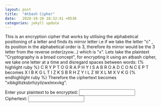 ```yaml
---
layout: post
title:  "Atbash Cipher"
date:   2020-10-26 18:32:41 +0530
categories: jekyll update
---
```

This is an encryption cipher that works by utilising the alphabetical positioning of a letter and finds its mirror letter i.e if we take the letter "c" , its position in the alphabetical order is 3, therefore its mirror would be the 3 letter from the reverse order(zyxw...) which is "x".
Lets take the plaintext "Cryptography is a broad concept", for encrypting it using an atbash cipher, we take one letter at a time and disregard spaces between words:
{% highlight ruby %}
C R Y P T O G R A P H Y I S A B R O A D C O N C E P T
becomes 
X I B K G L T I Z K S B R H Z Y I L Z W X L M X V K G
{% endhighlight ruby %}
Therefore the ciphertext becomes "xibkgltizksbrhzyilzwxlmxvkg".

<div>
<label for="Input">Enter your plaintext to be encrypted:</label>
  <input type="text" id="cipher_input" name="Input"/></div>

<div>
<label for="Output">Ciphertext:</label>
  <input type="text" id="plain_text" name="Output"/><div>
  








